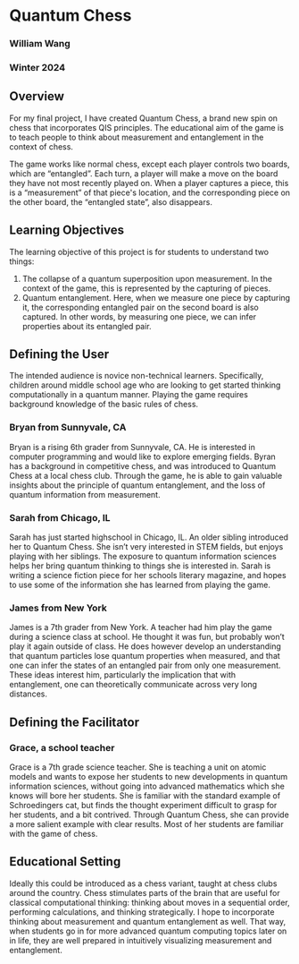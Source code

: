 # Quantum Chess

### William Wang
### Winter 2024

## Overview

For my final project, I have created Quantum Chess, a brand new spin on chess that incorporates QIS principles. The educational aim of the game is to teach people to think about measurement and entanglement in the context of chess.

The game works like normal chess, except each player controls two boards, which are “entangled”. Each turn, a player will make a move on the board they have not most recently played on. When a player captures a piece, this is a “measurement” of that piece's location, and the corresponding piece on the other board, the “entangled state”, also disappears.

## Learning Objectives

The learning objective of this project is for students to understand two things:
1. The collapse of a quantum superposition upon measurement. In the context of the game, this is represented by the capturing of pieces.
2. Quantum entanglement. Here, when we measure one piece by capturing it, the corresponding entangled pair on the second board is also captured. In other words, by measuring one piece, we can infer properties about its entangled pair.

## Defining the User

The intended audience is novice non-technical learners. Specifically, children around middle school age who are looking to get started thinking computationally in a quantum manner. Playing the game requires background knowledge of the basic rules of chess.

### Bryan from Sunnyvale, CA

Bryan is a rising 6th grader from Sunnyvale, CA. He is interested in computer programming and would like to explore emerging fields. Byran has a background in competitive chess, and was introduced to Quantum Chess at a local chess club. Through the game, he is able to gain valuable insights about the principle of quantum entanglement, and the loss of quantum information from measurement.


### Sarah from Chicago, IL

Sarah has just started highschool in Chicago, IL. An older sibling introduced her to Quantum Chess. She isn’t very interested in STEM fields, but enjoys playing with her siblings. The exposure to quantum information sciences helps her bring quantum thinking to things she is interested in. Sarah is writing a science fiction piece for her schools literary magazine, and hopes to use some of the information she has learned from playing the game.

### James from New York

James is a 7th grader from New York. A teacher had him play the game during a science class at school. He thought it was fun, but probably won’t play it again outside of class. He does however develop an understanding that quantum particles lose quantum properties when measured, and that one can infer the states of an entangled pair from only one measurement. These ideas interest him, particularly the implication that with entanglement, one can theoretically communicate across very long distances.



## Defining the Facilitator

### Grace, a school teacher

Grace is a 7th grade science teacher. She is teaching a unit on atomic models and wants to expose her students to new developments in quantum information sciences, without going into advanced mathematics which she knows will bore her students. She is familiar with the standard example of Schroedingers cat, but finds the thought experiment difficult to grasp for her students, and a bit contrived. Through Quantum Chess, she can provide a more salient example with clear results. Most of her students are familiar with the game of chess.

## Educational Setting

Ideally this could be introduced as a chess variant, taught at chess clubs around the country. Chess stimulates parts of the brain that are useful for classical computational thinking: thinking about moves in a sequential order, performing calculations, and thinking strategically. I hope to incorporate thinking about measurement and quantum entanglement as well. That way, when students go in for more advanced quantum computing topics later on in life, they are well prepared in intuitively visualizing measurement and entanglement.



